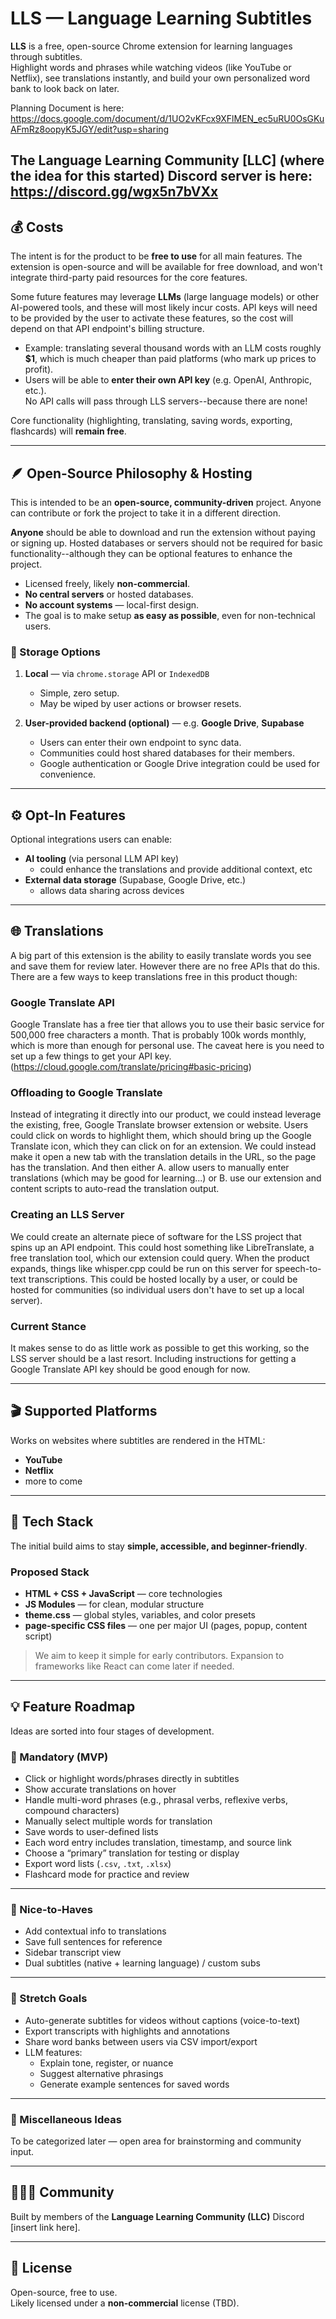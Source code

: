# LLS — Language Learning Subtitles

**LLS** is a free, open-source Chrome extension for learning languages through subtitles.  
Highlight words and phrases while watching videos (like YouTube or Netflix), see translations instantly, and build your own personalized word bank to look back on later.

Planning Document is here: https://docs.google.com/document/d/1UO2vKFcx9XFlMEN_ec5uRU0OsGKuAFmRz8oopyK5JGY/edit?usp=sharing

The Language Learning Community [LLC] (where the idea for this started) Discord server is here: https://discord.gg/wgx5n7bVXx
---

## 💰 Costs

The intent is for the product to be **free to use** for all main features. The extension is open-source and will be available for free download, and won't integrate third-party paid resources for the core features.

Some future features may leverage **LLMs** (large language models) or other AI-powered tools, and these will most likely incur costs. API keys will need to be provided by the user to activate these features, so the cost will depend on that API endpoint's billing structure. 

- Example: translating several thousand words with an LLM costs roughly **$1**, which is much cheaper than paid platforms (who mark up prices to profit).
- Users will be able to **enter their own API key** (e.g. OpenAI, Anthropic, etc.).  
  No API calls will pass through LLS servers--because there are none!

Core functionality (highlighting, translating, saving words, exporting, flashcards) will **remain free**.

---

## 🪶 Open-Source Philosophy & Hosting

This is intended to be an **open-source, community-driven** project. Anyone can contribute or fork the project to take it in a different direction. 

**Anyone** should be able to download and run the extension without paying or signing up. Hosted databases or servers should not be required for basic functionality--although they can be optional features to enhance the project.

- Licensed freely, likely **non-commercial**.
- **No central servers** or hosted databases.
- **No account systems** — local-first design.
- The goal is to make setup **as easy as possible**, even for non-technical users.

### 🧠 Storage Options

1. **Local** — via `chrome.storage` API or `IndexedDB`  
   - Simple, zero setup.  
   - May be wiped by user actions or browser resets.

2. **User-provided backend (optional)** — e.g. **Google Drive**, **Supabase**  
   - Users can enter their own endpoint to sync data.  
   - Communities could host shared databases for their members.  
   - Google authentication or Google Drive integration could be used for convenience.

---

## ⚙️ Opt-In Features

Optional integrations users can enable:
- **AI tooling** (via personal LLM API key)
   - could enhance the translations and provide additional context, etc
- **External data storage** (Supabase, Google Drive, etc.)
   - allows data sharing across devices 

---

## 🌐 Translations

A big part of this extension is the ability to easily translate words you see and save them for review later. However there are no free APIs that do this. There are a few ways to keep translations free in this product though:

### Google Translate API
Google Translate has a free tier that allows you to use their basic service for 500,000 free characters a month. That is probably 100k words monthly, which is more than enough for personal use. The caveat here is you need to set up a few things to get your API key. (https://cloud.google.com/translate/pricing#basic-pricing)

### Offloading to Google Translate 
Instead of integrating it directly into our product, we could instead leverage the existing, free, Google Translate browser extension or website. Users could click on words to highlight them, which should bring up the Google Translate icon, which they can click on for an extension. We could instead make it open a new tab with the translation details in the URL, so the page has the translation. And then either A. allow users to manually enter translations (which may be good for learning...) or B. use our extension and content scripts to auto-read the translation output.

### Creating an LLS Server
We could create an alternate piece of software for the LSS project that spins up an API endpoint. This could host something like LibreTranslate, a free translation tool, which our extension could query. When the product expands, things like whisper.cpp could be run on this server for speech-to-text transcriptions. This could be hosted locally by a user, or could be hosted for communities (so individual users don't have to set up a local server).

### Current Stance
It makes sense to do as little work as possible to get this working, so the LSS server should be a last resort. Including instructions for getting a Google Translate API key should be good enough for now.

---

## 🎬 Supported Platforms

Works on websites where subtitles are rendered in the HTML:
- **YouTube**
- **Netflix**
- more to come

---

## 🧰 Tech Stack

The initial build aims to stay **simple, accessible, and beginner-friendly**.

### Proposed Stack
- **HTML + CSS + JavaScript** — core technologies
- **JS Modules** — for clean, modular structure
- **theme.css** — global styles, variables, and color presets
- **page-specific CSS files** — one per major UI (pages, popup, content script)

> We aim to keep it simple for early contributors. Expansion to frameworks like React can come later if needed.

---

## 💡 Feature Roadmap

Ideas are sorted into four stages of development.

### 🧩 Mandatory (MVP)
- Click or highlight words/phrases directly in subtitles  
- Show accurate translations on hover
- Handle multi-word phrases (e.g., phrasal verbs, reflexive verbs, compound characters)
- Manually select multiple words for translation
- Save words to user-defined lists  
- Each word entry includes translation, timestamp, and source link  
- Choose a “primary” translation for testing or display  
- Export word lists (`.csv`, `.txt`, `.xlsx`)  
- Flashcard mode for practice and review

---

### 🌿 Nice-to-Haves
- Add contextual info to translations  
- Save full sentences for reference  
- Sidebar transcript view  
- Dual subtitles (native + learning language) / custom subs

---

### 🚀 Stretch Goals
- Auto-generate subtitles for videos without captions (voice-to-text) 
- Export transcripts with highlights and annotations  
- Share word banks between users via CSV import/export
- LLM features:
   - Explain tone, register, or nuance  
   - Suggest alternative phrasings  
   - Generate example sentences for saved words

---

### 💭 Miscellaneous Ideas
To be categorized later — open area for brainstorming and community input.

---

## 🧑‍🤝‍🧑 Community

Built by members of the **Language Learning Community (LLC)** Discord [insert link here].  

---

## 📜 License

Open-source, free to use.  
Likely licensed under a **non-commercial** license (TBD).
